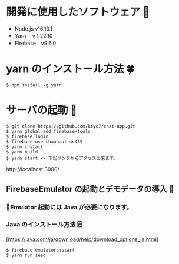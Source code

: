 # 開発に使用したソフトウェア 🚀

- Node.js v16.13.1
- Yarn　ｖ1.22.10
- Firebase　v9.6.0

# yarn のインストール方法 🍀

```
$ npm install -g yarn
```

# サーバの起動 🤖

```
$ git clone https://github.com/kiyo7/chat-app.git
$ yarn global add firebase-tools
$ firebase login
$ firebase use chaaaaat-4e459
$ yarn install
$ yarn build
$ yarn start <- 下記リンクからアクセス出来ます。
```

http://localhost:3000/

## FirebaseEmulator の起動とデモデータの導入 🍞

### 🚨Emulator 起動には Java が必要になります。

### Java のインストール方法 🗒

[https://java.com/ja/download/help/download_options_ja.html]

```
$ firebase emulators:start
$ yarn run seed
```
